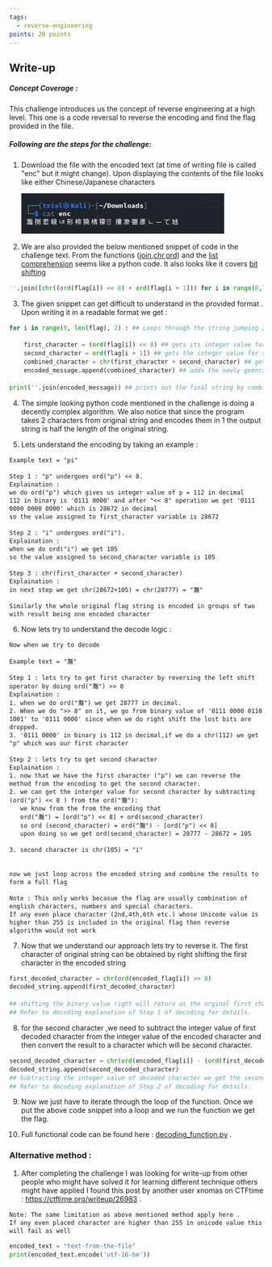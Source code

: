 ```yaml
---
tags:
  - reverse-engineering
points: 20 points
---
```

## Write-up
##### Concept Coverage :
This challenge introduces us the concept of reverse engineering at a high level. This one is a code reversal to reverse the encoding and find the flag provided in the file.

##### Following are the steps for the challenge: 
1. Download the file with the encoded text (at time of writing file is called "enc" but it might change). Upon displaying the contents of the file looks like either Chinese/Japanese characters
   
   ![enc-output](../assets/transformation/enc-output.png)
   
2. We are also provided the below mentioned snippet of code in the challenge text. From the functions ([join](https://www.geeksforgeeks.org/python-string-join-method/),[chr](https://www.geeksforgeeks.org/chr-in-python/),[ord](https://www.geeksforgeeks.org/ord-function-python/)) and the [list comprehension](https://www.geeksforgeeks.org/python-list-comprehension/) seems like a python code. It also looks like it covers [bit shifting](https://www.interviewcake.com/concept/java/bit-shift)
   
``` python
''.join([chr((ord(flag[i]) << 8) + ord(flag[i + 1])) for i in range(0,len(flag),2)])
```

3. The given snippet can get difficult to understand in the provided format . Upon writing it in a readable format we get : 
   
```python
for i in range(0, len(flag), 2) : ## Loops through the string jumping 2 indexes

	first_character = (ord(flag[i]) << 8) ## gets its integer value for first character with ord() and it does left binary shift by 8 bits
	second_character = ord(flag[i + 1]) ## gets the integer value for second character from the set with ord()
	combined_character = chr(first_character + second_character) ## get the new encoded character with help of chr()
	encoded_message.append(combined_character) ## adds the newly geenrated encoded character to a list
	
print(''.join(encoded_message)) ## prints out the final string by combining all the generated string
``` 

4. The simple looking python code mentioned in the challenge is doing a decently complex algorithm. We also notice that since the program takes 2 characters from original string and encodes them in 1 the output string is half the length of the original string. 
   
5. Lets understand the encoding by taking an example : 
   
``` text
Example text = "pi"

Step 1 : "p" undergoes ord("p") << 8. 
Explaination : 
we do ord("p") which gives us integer value of p = 112 in decimal 
112 in binary is '0111 0000' and after "<< 8" operation we get '0111 0000 0000 0000' which is 28672 in decimal
so the value assigned to first_character variable is 28672

Step 2 : "i" undergoes ord("i").
Explaination : 
when we do ord("i") we get 105
so the value assigned to second_character variable is 105

Step 3 : chr(first_character + second_character)
Explaination : 
in next step we get chr(28672+105) = chr(28777) = "灩"

Similarly the whole original flag string is encoded in groups of two with result being one encoded character
``` 

6. Now lets try to understand the decode logic : 

```text 
Now when we try to decode

Example text = "灩"

Step 1 : lets try to get first character by reversing the left shift operator by doing ord("灩") >> 8
Explaination : 
1. when we do ord("灩") we get 28777 in decimal.
2. When we do ">> 8" on it, we go from binary value of '0111 0000 0110 1001' to '0111 0000' since when we do right shift the lost bits are dropped.
3. '0111 0000' in binary is 112 in decimal,if we do a chr(112) we get "p" which was our first character

Step 2 : lets try to get second character 
Explaination : 
1. now that we have the first character ("p") we can reverse the method from the encoding to get the second character. 
2. we can get the interger value for second character by subtracting (ord("p") << 8 ) from the ord("灩"): 
   we know from the from the encoding that
   ord("灩") = [ord("p") << 8] + ord(second_character)
   so ord (second_character) = ord("灩") - [ord("p") << 8]
   upon doing so we get ord(second_character) = 28777 - 28672 = 105

3. second character is chr(105) = "i"


now we just loop across the encoded string and combine the results to form a full flag

Note : This only works becasue the flag are usually combination of english characters, numbers and special characters. 
If any even place character (2nd,4th,6th etc.) whose Unicode value is higher than 255 is included in the original flag then reverse algorithm would not work  
```
   
7. Now that we understand our approach lets try to reverse it. The first character of original string can be obtained by right shifting the first character in the encoded string
   
```python 
first_decoded_character = chr(ord(encoded_flag[i]) >> 8)
decoded_string.append(first_decoded_character)

## shifting the binary value right will return us the orginal first character since when binary right shift happens,the moved bits are dropped.
## Refer to decoding explanation of Step 1 of decoding for details.
```

8. for the second character ,we need to subtract the integer value of first decoded character from the integer value of the encoded character and then convert the result to a character which will be second character.
   
```python
second_decoded_character = chr(ord(encoded_flag[i]) - (ord(first_decoded_character) << 8))
decoded_string.append(second_decoded_character)
## Subtracting the integer value of decoded character we get the second character. we are jsut reversing the operation. 
## Refer to decoding explanation of Step 2 of decoding for details.
```

9. Now we just have to iterate through the loop of the function. Once we put the above code snippet into a loop and we run the function we get the flag.   
   
10. Full functional code can be found here : [decoding_function.py](../assets/transformation/decoding_function.py) .

### Alternative method : 

1. After completing the challenge I was looking for write-up from other people who might have solved it for learning different technique others might have applied I found this post by another user xnomas on CTFtime : https://ctftime.org/writeup/26983 .  
   
``` note
Note: The same limitation as above mentioned method apply here . 
If any even placed character are higher than 255 in unicode value this will fail as well
```

```python
encoded_text = "text-from-the-file"
print(encoded_text.encode('utf-16-be'))
```
   